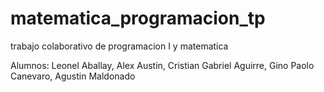 # matematica_programacion_tp
trabajo colaborativo de programacion I y matematica

Alumnos: Leonel Aballay, Alex Austin, Cristian Gabriel Aguirre, Gino Paolo Canevaro, Agustin Maldonado
